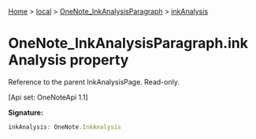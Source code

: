 [Home](./index) &gt; [local](local.md) &gt; [OneNote\_InkAnalysisParagraph](local.onenote_inkanalysisparagraph.md) &gt; [inkAnalysis](local.onenote_inkanalysisparagraph.inkanalysis.md)

# OneNote\_InkAnalysisParagraph.inkAnalysis property

Reference to the parent InkAnalysisPage. Read-only. 

 \[Api set: OneNoteApi 1.1\]

**Signature:**
```javascript
inkAnalysis: OneNote.InkAnalysis
```
